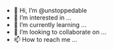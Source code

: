 - 👋 Hi, I’m @unstoppedable
- 👀 I’m interested in ...
- 🌱 I’m currently learning ...
- 💞️ I’m looking to collaborate on ...
- 📫 How to reach me ...

<!---
unstoppedable/unstoppedable is a ✨ special ✨ repository because its `README.md` (this file) appears on your GitHub profile.
You can click the Preview link to take a look at your changes. bangbangbang
--->
